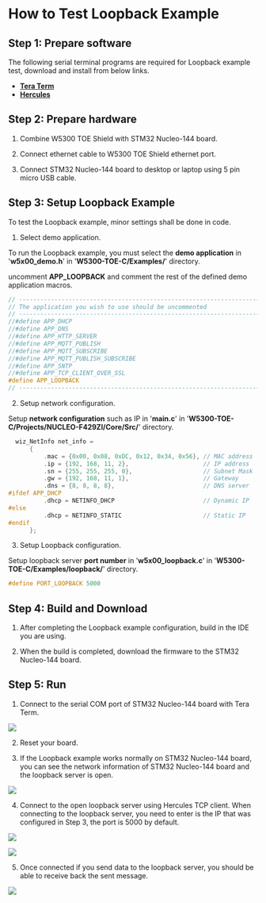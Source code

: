 # How to Test Loopback Example



## Step 1: Prepare software

The following serial terminal programs are required for Loopback example test, download and install from below links.

- [**Tera Term**][link-tera_term]
- [**Hercules**][link-hercules]



## Step 2: Prepare hardware

1. Combine W5300 TOE Shield with STM32 Nucleo-144 board.

2. Connect ethernet cable to W5300 TOE Shield ethernet port.

3. Connect STM32 Nucleo-144 board to desktop or laptop using 5 pin micro USB cable.



## Step 3: Setup Loopback Example

To test the Loopback example, minor settings shall be done in code.

1. Select demo application.

To run the Loopback example, you must select the **demo application** in '**w5x00_demo.h**' in '**W5300-TOE-C/Examples/**' directory.

uncomment **APP_LOOPBACK** and comment the rest of the defined demo application macros.

```cpp
// ----------------------------------------------------------------------------------------------------
// The application you wish to use should be uncommented
// ----------------------------------------------------------------------------------------------------
//#define APP_DHCP
//#define APP_DNS
//#define APP_HTTP_SERVER
//#define APP_MQTT_PUBLISH
//#define APP_MQTT_SUBSCRIBE
//#define APP_MQTT_PUBLISH_SUBSCRIBE
//#define APP_SNTP
//#define APP_TCP_CLIENT_OVER_SSL
#define APP_LOOPBACK
// ----------------------------------------------------------------------------------------------------
```

2. Setup network configuration.

Setup **network configuration** such as IP in '**main.c**' in '**W5300-TOE-C/Projects/NUCLEO-F429ZI/Core/Src/**' directory.

```cpp
  wiz_NetInfo net_info =
      {
          .mac = {0x00, 0x08, 0xDC, 0x12, 0x34, 0x56}, // MAC address
          .ip = {192, 168, 11, 2},                     // IP address
          .sn = {255, 255, 255, 0},                    // Subnet Mask
          .gw = {192, 168, 11, 1},                     // Gateway
          .dns = {8, 8, 8, 8},                         // DNS server
#ifdef APP_DHCP
          .dhcp = NETINFO_DHCP                         // Dynamic IP
#else
          .dhcp = NETINFO_STATIC                       // Static IP
#endif
      };
```

3. Setup Loopback configuration.

Setup loopback server **port number** in '**w5x00_loopback.c**' in '**W5300-TOE-C/Examples/loopback/**' directory.

```cpp
#define PORT_LOOPBACK 5000
```



## Step 4: Build and Download

1. After completing the Loopback example configuration, build in the IDE you are using.

2. When the build is completed, download the firmware to the STM32 Nucleo-144 board.



## Step 5: Run

1. Connect to the serial COM port of STM32 Nucleo-144 board with Tera Term.

![][link-connect_to_serial_com_port]

2. Reset your board.

3. If the Loopback example works normally on STM32 Nucleo-144 board, you can see the network information of STM32 Nucleo-144 board and the loopback server is open.

![][link-network_information_of_stm32_nucleo-144_board_and_open_loopback_server]

4. Connect to the open loopback server using Hercules TCP client. When connecting to the loopback server, you need to enter is the IP that was configured in Step 3, the port is 5000 by default.

![][link-connect_to_loopback_server_using_hercules_tcp_client_1]

![][link-connect_to_loopback_server_using_hercules_tcp_client_2]

5. Once connected if you send data to the loopback server, you should be able to receive back the sent message.

![][link-receive_back_sent_message]



<!--
Link
-->

[link-tera_term]: https://osdn.net/projects/ttssh2/releases/
[link-hercules]: https://www.hw-group.com/software/hercules-setup-utility
[link-connect_to_serial_com_port]: https://github.com/Wiznet/W5300-TOE-C/blob/main/Static/images/loopback/connect_to_serial_com_port.png
[link-network_information_of_stm32_nucleo-144_board_and_open_loopback_server]: https://github.com/Wiznet/W5300-TOE-C/blob/main/Static/images/loopback/network_information_of_stm32_nucleo-144_board_and_open_loopback_server.png
[link-connect_to_loopback_server_using_hercules_tcp_client_1]: https://github.com/Wiznet/W5300-TOE-C/blob/main/Static/images/loopback/connect_to_loopback_server_using_hercules_tcp_client_1.png
[link-connect_to_loopback_server_using_hercules_tcp_client_2]: https://github.com/Wiznet/W5300-TOE-C/blob/main/Static/images/loopback/connect_to_loopback_server_using_hercules_tcp_client_2.png
[link-receive_back_sent_message]: https://github.com/Wiznet/W5300-TOE-C/blob/main/Static/images/loopback/receive_back_sent_message.png

